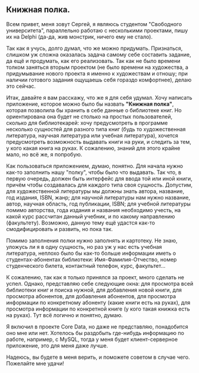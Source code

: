 ## Книжная полка.
Всем привет, меня зовут Сергей, я являюсь студентом "Свободного университета", параллельно работаю с несколькими проектами, пишу их на Delphi (да-да, жив монстрик, ничего ему не стало).

Так как я учусь, долго думал, что же можно придумать. Признаться, слишком уж сложна оказалась задача самому себе составить задание, да ещё и продумать, как его реализовать. Так как не было времени толком заняться вторым проектом (не было времени на художества, а придумывание нового проекта я именно к художествам и отношу; при наличии готового задания ощущаешь себя гораздо комфортнее), делаю это сейчас.

Итак, давайте я вам расскажу, что же я для себя удумал. Хочу написать приложение, которое можно было бы назвать **"Книжная полка"**, которая позволила бы хранить в себе данные о библиотеке книг. Но ориентирована она будет не столько на простых пользователей, сколько для библиотекарей: хочу предусмотреть в программе несколько сущностей для разного типа книг (будь то художественная литература, научная литература или учебная литература), хочется предусмотреть возможность выдавать книги на руки, и следить за тем, у кого какая книга на руках. К сожалению, знаний для этого крайне мало, но всё же, я попробую.

Как пользоваться приложением, думаю, понятно. Для начала нужно как-то заполнить нашу "полку", чтобы было что выдавать. Так что, в первую очередь, должен быть интерфейс для ввода той или иной книги, причём чтобы создавалась для каждого типа своя сущность. Допустим, для художественной литературы мы должны знать автора, название, год издания, ISBN, жанр; для научной литературы нам нужно название, автор, научная область, год публикации, ISBN; для учебной литературы помимо авторства, года издания и названия необходимо учесть, на какой курс рассчитан данный учебник, и по какому направлению (факультету). Возможно, данную тему ещё удастся как-то смодифицировать и развить, но пока так.

Помимо заполнения полки нужно заполнять и картотеку. Не знаю, уложусь ли я в одну сущность, но раз уж у нас есть учебная литература, неплохо было бы как-то больше информации иметь о студентах-абонентах библиотеки: Имя-Фамилия-Отчество, номер студенческого билета, контактный телефон, курс, факультет… 

К сожалению, так как я только принялся за проект, много сделать не успел. Однако, представляю себе следующие окна: для просмотра всей библиотеки книг и поиска нужной, для добавления новой книги, для просмотра абонентов, для добавления абонентов, для просмотра информации по конкретному абоненту (какие книги есть на руках), для просмотра информации по конкретной книге (у кого такая книжка есть на руках). Тут всё логично и понятно, думаю.

Я включил в проекте Core Data, но даже не представляю, понадобится оно мне или нет. Хотелось бы раздобыть где-нибудь информацию по работе, например, с MySQL, тогда у меня будет клиент-серверное приложение, это для меня даже лучше.

Надеюсь, вы будете в меня верить, и поможете советом в случае чего. Пожелайте мне удачи!